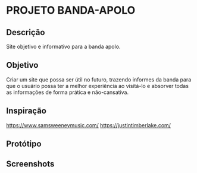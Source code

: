 # PROJETO BANDA-APOLO

## Descrição
Site objetivo e informativo para a banda apolo.
## Objetivo
Criar um site que possa ser útil no futuro, trazendo informes da banda para que o usuário possa ter a melhor experiência ao visitá-lo e absorver todas as informações de forma prática e não-cansativa.
## Inspiração
https://www.samsweeneymusic.com/
https://justintimberlake.com/

## Protótipo

## Screenshots


